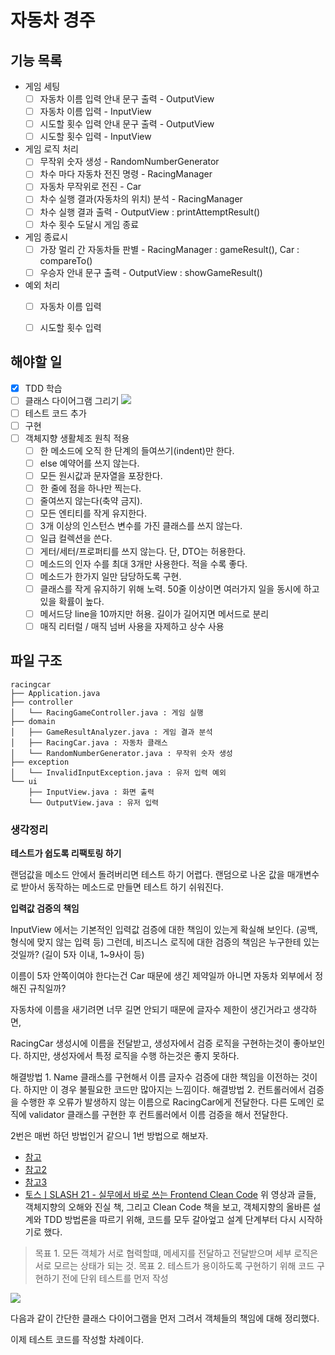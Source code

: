 # 자동차 경주

## 기능 목록

- 게임 세팅
  - [ ] 자동차 이름 입력 안내 문구 출력 - OutputView
  - [ ] 자동차 이름 입력 - InputView
  - [ ] 시도할 횟수 입력 안내 문구 출력 - OutputView
  - [ ] 시도할 횟수 입력 - InputView

- 게임 로직 처리
  - [ ] 무작위 숫자 생성 - RandomNumberGenerator
  - [ ] 차수 마다 자동차 전진 명령 - RacingManager
  - [ ] 자동차 무작위로 전진 - Car
  - [ ] 차수 실행 결과(자동차의 위치) 분석 - RacingManager
  - [ ] 차수 실행 결과 출력 - OutputView : printAttemptResult()
  - [ ] 차수 횟수 도달시 게임 종료

- 게임 종료시
  - [ ] 가장 멀리 간 자동차들 판별 - RacingManager : gameResult(), Car : compareTo()
  - [ ] 우승자 안내 문구 출력 - OutputView : showGameResult()

- 예외 처리
  - [ ] 자동차 이름 입력
  - [ ] 시도할 횟수 입력



## 해야할 일


- [x] TDD 학습
- [ ] 클래스 다이어그램 그리기
<img src='https://drive.google.com/uc?export=download&id=1iRAXmDhDeKPVf1bzERN_-zz9tWxHbdBW' width='' height=''/><br>
- [ ] 테스트 코드 추가
- [ ] 구현
- [ ] 객체지향 생활체조 원칙 적용
  - [ ] 한 메소드에 오직 한 단계의 들여쓰기(indent)만 한다.
  - [ ] else 예약어를 쓰지 않는다.
  - [ ] 모든 원시값과 문자열을 포장한다.
  - [ ] 한 줄에 점을 하나만 찍는다.
  - [ ] 줄여쓰지 않는다(축약 금지).
  - [ ] 모든 엔티티를 작게 유지한다.
  - [ ] 3개 이상의 인스턴스 변수를 가진 클래스를 쓰지 않는다.
  - [ ] 일급 컬렉션을 쓴다.
  - [ ] 게터/세터/프로퍼티를 쓰지 않는다. 단, DTO는 허용한다.
  - [ ] 메소드의 인자 수를 최대 3개만 사용한다. 적을 수록 좋다.
  - [ ] 메소드가 한가지 일만 담당하도록 구현.
  - [ ] 클래스를 작게 유지하기 위해 노력. 50줄 이상이면 여러가지 일을 동시에 하고 있을 확률이 높다.
  - [ ] 메서드당 line을 10까지만 허용. 길이가 길어지면 메서드로 분리
  - [ ] 매직 리터럴 / 매직 넘버 사용을 자제하고 상수 사용

## 파일 구조

```
racingcar
├── Application.java
├── controller
│   └── RacingGameController.java : 게임 실행
├── domain
│   ├── GameResultAnalyzer.java : 게임 결과 분석
│   ├── RacingCar.java : 자동차 클래스
│   └── RandomNumberGenerator.java : 무작위 숫자 생성
├── exception
│   └── InvalidInputException.java : 유저 입력 예외 
└── ui
    ├── InputView.java : 화면 출력
    └── OutputView.java : 유저 입력
```

### 생각정리

**테스트가 쉽도록 리팩토링 하기**

랜덤값을 메소드 안에서 돌려버리면 테스트 하기 어렵다.
랜덤으로 나온 값을 매개변수로 받아서 동작하는 메소드로 만들면 테스트 하기 쉬워진다.

**입력값 검증의 책임**

InputView 에서는 기본적인 입력값 검증에 대한 책임이 있는게 확실해 보인다. (공백, 형식에 맞지 않는 입력 등)
그런데, 비즈니스 로직에 대한 검증의 책임은 누구한테 있는것일까? (길이 5자 이내, 1~9사이 등)

이름이 5자 안쪽이여야 한다는건 Car 때문에 생긴 제약일까 아니면 자동차 외부에서 정해진 규칙일까?

자동차에 이름을 새기려면 너무 길면 안되기 때문에 글자수 제한이 생긴거라고 생각하면,

RacingCar 생성시에 이름을 전달받고, 생성자에서 검증 로직을 구현하는것이 좋아보인다.
하지만, 생성자에서 특정 로직을 수행 하는것은 좋지 못하다.

해결방법 1. Name 클래스를 구현해서 이름 글자수 검증에 대한 책임을 이전하는 것이다.
하지만 이 경우 불필요한 코드만 많아지는 느낌이다.
해결방법 2. 컨트롤러에서 검증을 수행한 후 오류가 발생하지 않는 이름으로 RacingCar에게 전달한다.
다른 도메인 로직에 validator 클래스를 구현한 후 컨트롤러에서 이름 검증을 해서 전달한다.

2번은 매번 하던 방법인거 같으니 1번 방법으로 해보자.

- [참고](https://tecoble.techcourse.co.kr/post/2020-04-28-ask-instead-of-getter/)
- [참고2](https://www.slipp.net/questions/559)
- [참고3](https://www.slipp.net/questions/565)
- [토스ㅣSLASH 21 - 실무에서 바로 쓰는 Frontend Clean Code](https://www.youtube.com/watch?v=edWbHp_k_9Y&t=25s)
위 영상과 글들, 객체지향의 오해와 진실 책, 그리고 Clean Code 책을 보고,
객체지향의 올바른 설계와 TDD 방법론을 따르기 위해, 코드를 모두 갈아엎고 설계 단계부터 다시 시작하기로 했다.

> 목표 1. 모든 객체가 서로 협력할떄, 메세지를 전달하고 전달받으며 세부 로직은 서로 모르는 상태가 되는 것.
> 목표 2. 테스트가 용이하도록 구현하기 위해 코드 구현하기 전에 단위 테스트를 먼저 작성

<img src='https://drive.google.com/uc?export=download&id=1iRAXmDhDeKPVf1bzERN_-zz9tWxHbdBW' width='' height=''/><br>

다음과 같이 간단한 클래스 다이어그램을 먼저 그려서 객체들의 책임에 대해 정리했다.

이제 테스트 코드를 작성할 차례이다.
